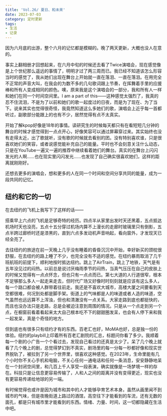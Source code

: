 ```yaml
---
title: 'Vol.26/ 夏日、和未来'
date: 2023-07-03
category: 定时更新
tags:
- 生活
- 记录
---
```


因为六月底的出游，整个六月的记忆都是模糊的。晚了两天更新，大概也没人在意的。

事实上翻相册才回想起来，在六月中旬的时候还去看了Twice演唱会，现在感觉像是上个世纪那么遥远的事情了，明明才过了两三周而已。我已经不知道该怎么形容当时的感觉了，我从她们出现在舞台上开始就一直在落泪、一直在落泪。在用完全不正常的声音大叫，在我会的为数不多的几句歌词跟上节奏，在挥舞着手里的应援棒和所有人变成相同的颜色。噢，原来我是这个演唱会的一部分，我和所有人一样和她们在同一个时间空间里。I am a part of this——这种感觉太强烈了，我真的忍不住流泪，不是为了以前和她们的歌一起度过的日夜，而是为了现在、为了当下。说来其实也觉得很奇怪，我竟然知道这么多她们的歌，演唱会上近乎每一首都听过，副歌部分能跟上的也有不少，居然觉得有点不太真实。

<!--more-->

开始了解kpop好像是18年的事情。读研究生的时候每天都只有在看短短几分钟的舞台的时候才感觉得到一点点开心，好像笑容可以通过屏幕穿过来。其实始终也没有走得太近，出了歌就听，没有歌的时候就去看别的团。没有特别喜欢谁，只是很喜欢她们的笑容，或者说感觉能补充自己的能量。平时也不会刻意关注什么动态，只是在YouTube一遍又一遍的推荐中继续看着她们的舞台。真实的在舞台上闪闪发光的人啊……也在现实里闪闪发光……也发现了自己确实很喜欢她们，这样的距离就刚刚好。

还想去更多的演唱会，想和更多的人在同一个时间和空间分享共同的能量，成为一段共同的记忆。

## 纽约和它的一切

在去纽约的飞机上我写下了这样的话——

搭乘早上六点的飞机是足够奇特的经历。四点半从家里出发时天还黑着，五点抵达机场时天也没亮，五点十五分穿过机场内算不上漫长的走廊时玻璃里只有倒影，五点半跨过廊桥时还是漆黑的，直到六点多发动机声音响起，看向窗外，才发现天已经全亮了。

去往纽约的旅途在前一天晚上几乎没有睡着的昏昏沉沉中开始，幸好新买的颈枕很舒服，在去纽约的路上睡了不少，也完全没有不适的感觉。在纽约暴雨取消了几千班航班的前提下，顺利地按时抵达纽约。跳上了AirTrain，跳上了地铁，天气是有五年没见过的闷热。以前总是说讨厌梅雨季节的闷热，当真气压压在自己的皮肤上的时候又觉得有一点点怀念，但也只有一点点而已。第七大道的人行道很窄，根本不足够那么多人一起走来走去，但时代广场又好像时时刻刻就是应该有这么多人，每一个路口都会被人群带着往前走。我还是不喜欢大城市，高楼大厦之间要看到天空都很难，何况到处都是脚手架。街道上的气味都是人的味道或者人造的味道，空气虽然也远远算不上浑浊，但也和清澈没有一点关系。大家走路到底也都挺快的，而且也没办法只是走路，总是会被迫注意到周围的情况。只是从一个点走到另一个点，在橱窗前看着看起来太大自己根本吃不下的甜甜圈发呆，也会有人停下来和我一起发呆，真是个奇怪的地方。

但到底也有很多只有纽约才有的东西。百老汇也好，MoMA也好，总是独一份的体验。纽约的playbill上印着所有百老汇剧院的汇总，标题问你看了多少。我顺着每一个剧的小广告一个个看过去，发现自己看过的还真是太少了。呆了几个晚上就看了几个晚上的剧，总觉得梦幻到不真实，剧场里的每一分每一秒都好像和现实世界脱轨了，被拉到了另一个世界里，很喜欢这种感觉。在2023年，生命里能有几个小时你不关心手机和电脑，不关心任何一通电话和任何一条消息，安安静静地呆在一个封闭空间里，和几百上千人享受一段表演，确实就像是一场梦境一样的存在。科技只是让信息更容易传输了，人和人之间的距离并没有变得更近，现实也没有更容易传递给地球的另一端。

有时候觉得也或许是因为城市和其中的人才能够孕育艺术本身。虽然从画里闻不到城市的气味，但是夜晚街道上路过的酒馆，高空往下才能看到的车流，还有无数的面孔，都是只有城市里才能看到的东西。情绪、力量、时间，这一切都隐藏在生活中吧。



